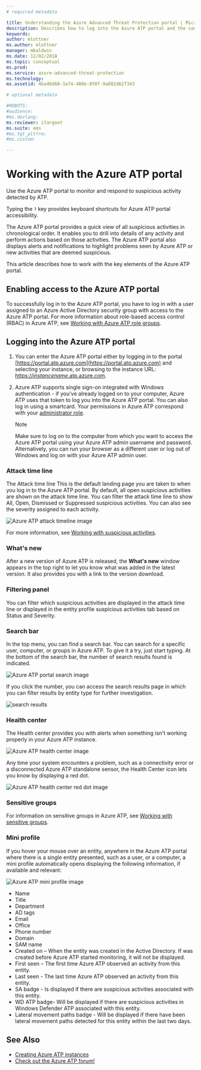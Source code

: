 ```yaml
---
# required metadata

title: Understanding the Azure Advanced Threat Protection portal | Microsoft Docs
description: Describes how to log into the Azure ATP portal and the components of the portal
keywords:
author: mlottner
ms.author: mlottner
manager: mbaldwin
ms.date: 12/02/2018
ms.topic: conceptual
ms.prod:
ms.service: azure-advanced-threat-protection
ms.technology:
ms.assetid: 4ba46d60-3a74-480e-8f0f-9a082d62f343

# optional metadata

#ROBOTS:
#audience:
#ms.devlang:
ms.reviewer: itargoet
ms.suite: ems
#ms.tgt_pltfrm:
#ms.custom:

---
```




# Working with the Azure ATP portal

Use the Azure ATP portal to monitor and respond to suspicious activity detected by ATP.

Typing the `?` key provides keyboard shortcuts for Azure ATP portal accessibility. 

The Azure ATP portal provides a quick view of all suspicious activities in chronological order. It enables you to drill into details of any activity and perform actions based on those activities. The Azure ATP portal also displays alerts and notifications to highlight problems seen by Azure ATP or new activities that are deemed suspicious.

This article describes how to work with the key elements of the Azure ATP portal.


## Enabling access to the Azure ATP portal
To successfully log in to the Azure ATP portal, you have to log in with a user assigned to an Azure Active Directory security group with access to the Azure ATP portal. 
For more information about role-based access control (RBAC) in Azure ATP, see [Working with Azure ATP role groups](atp-role-groups.md).

## Logging into the Azure ATP portal

1. You can enter the Azure ATP portal either by logging in to the portal [https://portal.atp.azure.com](https://portal.atp.azure.com) and selecting your instance, or browsing to the instance URL: [https://*instancename*.atp.azure.com](https://*instancename*.atp.azure.com).


2. Azure ATP supports single sign-on integrated with Windows authentication - if you've already logged on to your computer, Azure ATP uses that token to log you into the Azure ATP portal. You can also log in using a smartcard. Your permissions in Azure ATP correspond with your [administrator role](atp-role-groups.md).

   > [!NOTE]
   > Make sure to log on to the computer from which you want to access the Azure ATP portal using your Azure ATP admin username and password. Alternatively, you can run your browser as a different user or log out of Windows and log on with your Azure ATP admin user. 


### Attack time line

The Attack time line This is the default landing page you are taken to when you log in to the Azure ATP portal. By default, all open suspicious activities are shown on the attack time line. You can filter the attack time line to show All, Open, Dismissed or Suppressed suspicious activities. You can also see the severity assigned to each activity.

![Azure ATP attack timeline image](media/atp-sa-timeline.png)

For more information, see [Working with suspicious activities](working-with-suspicious-activities.md).

### What's new

After a new version of Azure ATP is released, the **What's new** window appears in the top right to let you know what was added in the latest version. It also provides you with a link to the version download.

### Filtering panel

You can filter which suspicious activities are displayed in the attack time line or displayed in the entity profile suspicious activities tab based on Status and Severity.

### Search bar <a name="search-bar"></a>

In the top menu, you can find a search bar. You can search for a specific user, computer, or groups in Azure ATP. To give it a try, just start typing. At the bottom of the search bar, the number of search results found is indicated. 

![Azure ATP portal search image](media/atp-workspace-portal-search.png)

If you click the number, you can access the search results page in which you can filter results by entity type for further investigation.

![search results](media/search-results.png)

### Health center

The Health center provides you with alerts when something isn't working properly in your Azure ATP instance.

![Azure ATP health center image](media/atp-health-issue.png)

Any time your system encounters a problem, such as a connectivity error or a disconnected Azure ATP standalone sensor, the Health Center icon lets you know by displaying a red dot. 

![Azure ATP health center red dot image](media/atp-health-bar.png)

### Sensitive groups

For information on sensitive groups in Azure ATP, see [Working with sensitive groups](sensitive-accounts.md).

### Mini profile

If you hover your mouse over an entity, anywhere in the Azure ATP portal where there is a single entity presented, such as a user, or a computer, a mini profile automatically opens displaying the following information, if available and relevant:

![Azure ATP mini profile image](media/atp-mini-profile.png)

- Name
- Title
- Department
- AD tags
- Email
- Office
- Phone number
- Domain
- SAM name
- Created on – When the entity was created in the Active Directory. If was created before Azure ATP started monitoring, it will not be displayed.
- First seen – The first time Azure ATP observed an activity from this entity.
- Last seen - The last time Azure ATP observed an activity from this entity.
- SA badge - Is displayed if there are suspicious activities associated with this entity.
- WD ATP badge- Will be displayed if there are suspicious activities in Windows Defender ATP associated with this entity.
- Lateral movement paths badge - Will be displayed if there have been lateral movement paths detected for this entity within the last two days.


## See Also

- [Creating Azure ATP instances](install-atp-step1.md)
- [Check out the Azure ATP forum!](https://aka.ms/azureatpcommunity)